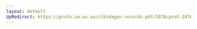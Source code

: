 ```yaml
---
layout: default
UpRedirect: https://pruto.im.uu.se/riksdagen-records-pdf/1876/prot-1876--ak--001.pdf
---
```

